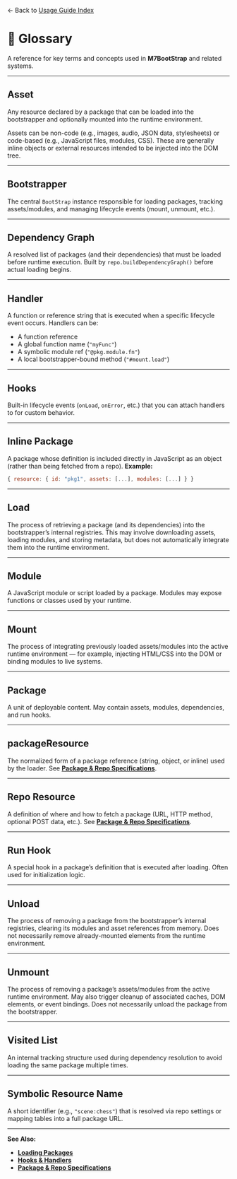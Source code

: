 ← Back to [Usage Guide Index](TOC.md)

# 📖 Glossary

A reference for key terms and concepts used in **M7BootStrap** and related systems.

---

## **Asset**

Any resource declared by a package that can be loaded into the bootstrapper and optionally mounted into the runtime environment.

Assets can be non-code (e.g., images, audio, JSON data, stylesheets) or code-based (e.g., JavaScript files, modules, CSS).
These are generally inline objects or external resources intended to be injected into the DOM tree.

---

## **Bootstrapper**

The central `BootStrap` instance responsible for loading packages, tracking assets/modules, and managing lifecycle events (mount, unmount, etc.).

---

## **Dependency Graph**

A resolved list of packages (and their dependencies) that must be loaded before runtime execution.
Built by `repo.buildDependencyGraph()` before actual loading begins.

---

## **Handler**

A function or reference string that is executed when a specific lifecycle event occurs.
Handlers can be:

* A function reference
* A global function name (`"myFunc"`)
* A symbolic module ref (`"@pkg.module.fn"`)
* A local bootstrapper-bound method (`"#mount.load"`)

---

## **Hooks**

Built-in lifecycle events (`onLoad`, `onError`, etc.) that you can attach handlers to for custom behavior.

---

## **Inline Package**

A package whose definition is included directly in JavaScript as an object (rather than being fetched from a repo).
**Example:**

```js
{ resource: { id: "pkg1", assets: [...], modules: [...] } }
```

---

## **Load**

The process of retrieving a package (and its dependencies) into the bootstrapper’s internal registries.
This may involve downloading assets, loading modules, and storing metadata, but does not automatically integrate them into the runtime environment.

---

## **Module**

A JavaScript module or script loaded by a package.
Modules may expose functions or classes used by your runtime.

---

## **Mount**

The process of integrating previously loaded assets/modules into the active runtime environment — for example, injecting HTML/CSS into the DOM or binding modules to live systems.

---

## **Package**

A unit of deployable content.
May contain assets, modules, dependencies, and run hooks.

---

## **packageResource**

The normalized form of a package reference (string, object, or inline) used by the loader.
See **[Package & Repo Specifications](PACKAGE_SPECIFICATIONS.md)**.

---

## **Repo Resource**

A definition of where and how to fetch a package (URL, HTTP method, optional POST data, etc.).
See **[Package & Repo Specifications](PACKAGE_SPECIFICATIONS.md)**.

---

## **Run Hook**

A special hook in a package’s definition that is executed after loading.
Often used for initialization logic.

---
## **Unload**

The process of removing a package from the bootstrapper’s internal registries, clearing its modules and asset references from memory.
Does not necessarily remove already-mounted elements from the runtime environment.

---

## **Unmount**

The process of removing a package’s assets/modules from the active runtime environment.
May also trigger cleanup of associated caches, DOM elements, or event bindings.
Does not necessarily unload the package from the bootstrapper.

---

## **Visited List**

An internal tracking structure used during dependency resolution to avoid loading the same package multiple times.

---

## **Symbolic Resource Name**

A short identifier (e.g., `"scene:chess"`) that is resolved via repo settings or mapping tables into a full package URL.

---

**See Also:**

* **[Loading Packages](LOADING_PACKAGES.md)**
* **[Hooks & Handlers](HOOKS_AND_HANDLERS.md)**
* **[Package & Repo Specifications](PACKAGE_SPECIFICATIONS.md)**
